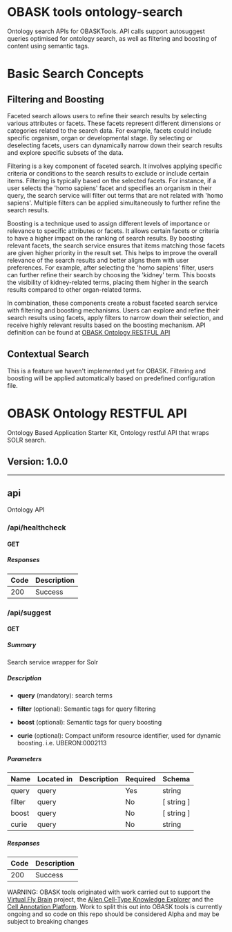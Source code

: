# OBASK tools ontology-search

Ontology search APIs for OBASKTools.  API calls support autosuggest queries optimised for ontology search, as well as filtering and boosting of content using semantic tags.  
  
# Basic Search Concepts
   
## Filtering and Boosting
  
Faceted search allows users to refine their search results by selecting various attributes or facets. These facets represent different dimensions or categories related to the search data. For example, facets could include specific organism, organ or developmental stage. By selecting or deselecting facets, users can dynamically narrow down their search results and explore specific subsets of the data.

Filtering is a key component of faceted search. It involves applying specific criteria or conditions to the search results to exclude or include certain items. Filtering is typically based on the selected facets. For instance, if a user selects the 'homo sapiens' facet and specifies an organism in their query, the search service will filter out terms that are not related with 'homo sapiens'. Multiple filters can be applied simultaneously to further refine the search results.

Boosting is a technique used to assign different levels of importance or relevance to specific attributes or facets. It allows certain facets or criteria to have a higher impact on the ranking of search results. By boosting relevant facets, the search service ensures that items matching those facets are given higher priority in the result set. This helps to improve the overall relevance of the search results and better aligns them with user preferences. For example, after selecting the 'homo sapiens' filter, users can further refine their search by choosing the 'kidney' term. This boosts the visibility of kidney-related terms, placing them higher in the search results compared to other organ-related terms.

In combination, these components create a robust faceted search service with filtering and boosting mechanisms. Users can explore and refine their search results using facets, apply filters to narrow down their selection, and receive highly relevant results based on the boosting mechanism. API definition can be found at [OBASK Ontology RESTFUL API](#obaskontologyrestfulapi)

## Contextual Search

This is a feature we haven't implemented yet for OBASK. Filtering and boosting will be applied automatically based on predefined configuration file.


# OBASK Ontology RESTFUL API
Ontology Based Application Starter Kit, Ontology restful API that wraps SOLR search.

## Version: 1.0.0

---
## api
Ontology API

### /api/healthcheck

#### GET
##### Responses

| Code | Description |
| ---- | ----------- |
| 200 | Success |

### /api/suggest

#### GET
##### Summary

Search service wrapper for Solr

##### Description

* <b>query</b> (mandatory): search terms

* <b>filter</b> (optional): Semantic tags for query filtering

* <b>boost</b> (optional): Semantic tags for query boosting

* <b>curie</b> (optional): Compact uniform resource identifier, used for dynamic boosting. i.e. UBERON:0002113

##### Parameters

| Name | Located in | Description | Required | Schema |
| ---- | ---------- | ----------- | -------- | ------ |
| query | query |  | Yes | string |
| filter | query |  | No | [ string ] |
| boost | query |  | No | [ string ] |
| curie | query |  | No | string |

##### Responses

| Code | Description |
| ---- | ----------- |
| 200 | Success |
   
WARNING: OBASK tools originated with work carried out to support the [Virtual Fly Brain](virtualflybrain.org) project, the [Allen Cell-Type Knowledge Explorer](https://knowledge.brain-map.org/celltypes) and the [Cell Annotation Platform](celltype.info). Work to split this out into OBASK tools is currently ongoing and so code on this repo should be considered Alpha and may be subject to breaking changes
